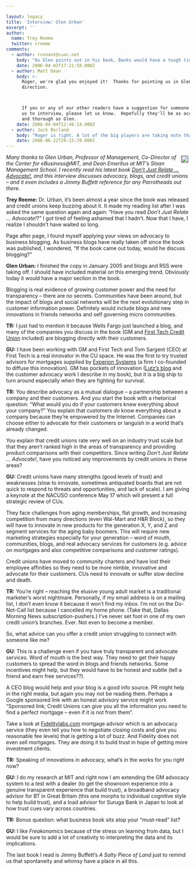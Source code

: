 ```yaml
---

layout: legacy
title: 'Interview: Glen Urban'
excerpt: ''
author:
  name: Trey Reeme
  twitter: creeme
comments:
  - author: rconant@cuac.net
    body: "As Glen points out in his book, Banks would have a tough time branding themselves as advocates...but if the Credit Unions don't move fast, they will! \r\nSure wish I could see him speak at the NACUSO.  Thanks for the interview, guys!"
    date: 2006-04-03T17:21:58.000Z
  - author: Matt Dean
    body: >-
      Roger, we're glad you enjoyed it!  Thanks for pointing us in Glen's
      direction.



      If you or any of our other readers have a suggestion for someone you'd like
      us to interview, please let us know.  Hopefully they'll be as accomodating
      and thorough as Glen.
    date: 2006-04-04T12:46:14.000Z
  - author: Jack Borland
    body: "Roger is right. A lot of the big players are taking note that customer advocacy (CA) and transparency are the new paradigm.\r\n\r\nAnd there are some financial service players that have been focused on this for a while, notably USAA, Progressive, and Capital One.\r\n\r\nOf the three listed above, USAA is the most direct threat - but the superior profitability of a company that treats its customers as a long-term investment is being recognized by a lot of firms.\r\n\r\nThere are pockets of innovation in all the big banking players. Expect to see Bank of America, Chase, and Wells Fargo (as examples) providing more and more CA services."
    date: 2006-06-22T20:15:39.000Z
---
```


<p><a href="http://www.dontjustrelate-advocate.com"><img src="/images/legacy/dontcover.jpg" style="float:right; border: 2px solid #999999; margin: 4px;"></a><em>Many thanks to Glen Urban, Professor of Management, Co-Director of the Center for eBusiness@MIT, and Dean Emeritus at <span class="caps">MIT</span>&#8217;s Sloan Management School.  I recently read his latest book <a href="http://www.dontjustrelate-advocate.com">Don&#8217;t Just Relate &#8230; Advocate!</a>, and this interview discusses advocacy, blogs, and credit unions &#8211; and it even includes a Jimmy Buffett reference for any Parrotheads out there.</em></p>
<p><strong>Trey Reeme:</strong> Dr. Urban, it&#8217;s been almost a year since the book was released and credit unions keep buzzing about it.  It made my reading list after I was asked the same question again and again: &#8220;Have you read <em>Don&#8217;t Just Relate &#8230; Advocate!</em>?&#8221;  I got tired of feeling ashamed that I hadn&#8217;t.  Now that I have, I realize I shouldn&#8217;t have waited so long.</p>
<p>Page after page, I found myself applying your views on advocacy to business blogging.  As business blogs have really taken off since the book was published, I wondered, &#8220;If the book came out today, would he discuss blogging?&#8221;</p>
<p><strong>Glen Urban:</strong> I finished the copy in January 2005 and blogs and <span class="caps">RSS</span> were taking off.  I should have included material on this emerging trend.  Obviously today it would have a major section in the book.</p>
<p>Blogging is real evidence of growing customer power and the need for transparency &#8211; there are no secrets.  Communities have been around, but the impact of blogs and social networks will be the next evolutionary step in customer information power.  Definitely would include blogs and new innovations in friends networks and self governing micro communities.</p>
<p><strong>TR:</strong> I just had to mention it because Wells Fargo just launched a blog, and many of the companies you discuss in the book (GM and <a href="http://blogs.firsttechcu.com/">First Tech Credit Union</a> included) are blogging directly with their customers.</p>
<p><strong>GU:</strong> I have been working with GM and First Tech and Tom Sargent (CEO) at First Tech is a real innovator in the CU space.  He was the first to try trusted advisors for mortgages supplied by <a href="http://www.experionsystems.com">Experion Systems</a> (a firm I co-founded to diffuse this innovation).  GM has pockets of innovation (<a href="http://fastlane.gmblogs.com/">Lutz&#8217;s blog</a> and the customer advocacy work I describe in my book), but it is a big ship to turn around especially when they are fighting for survival.</p>
<p><strong>TR:</strong> You describe advocacy as a mutual dialogue &#8211; a partnership between a company and their customers.  And you start the book with a rhetorical question: &#8220;What would you do if your customers knew everything about your company?&#8221;  You explain that customers <em>do</em> know everything about a company because they&#8217;re empowered by the Internet.  Companies can choose either to advocate for their customers or languish in a world that&#8217;s already changed.</p>
<p>You explain that credit unions rate very well on an industry trust scale but that they aren&#8217;t ranked high in the areas of transparency and providing product comparisons with their competitors.  Since writing <em>Don&#8217;t Just Relate &#8230; Advocate!</em>, have you noticed any improvements by credit unions in these areas?</p>
<p><strong>GU:</strong> Credit unions have many strengths (good levels of trust) and weaknesses  (slow to innovate, sometimes antiquated boards that are not quick to respond to threats and opportunities, and lack of scale). I am giving a keynote at the <span class="caps">NACUSO</span> conference May 17 which will present a full strategic review of CUs.</p>
<p>They face challenges from aging memberships, flat growth, and increasing competition from many directions (even Wal-Mart and H&#38;R Block), so they will have to innovate in new products for the generation X, Y, and Z and segment services for the aging baby boomers.  This will require new marketing strategies especially for your generation &#8211; word of mouth, communities, blogs, and real advocacy services for customers (e.g. advice on mortgages and also competitive comparisons and customer ratings).</p>
<p>Credit unions have moved to community charters and have lost their employee affinities so they need to be more nimble, innovative and advocate for their customers.   CUs need to innovate or suffer slow decline and death.</p>
<p><strong>TR:</strong>  You&#8217;re right &#8211; reaching the elusive young adult market is a traditional marketer&#8217;s worst nightmare.  Personally, if my email address is on a mailing list, I don&#8217;t even know it because it won&#8217;t find my inbox.  I&#8217;m not on the Do-Not-Call list because I cancelled my home phone.  (Take that, Dallas Morning News subscription-pushers.)  I&#8217;ve never set foot in one of my own credit union&#8217;s branches.  Ever.  Not even to become a member.</p>
<p>So, what advice can you offer a credit union struggling to connect with someone like me?</p>
<p><strong>GU</strong>: This is a challenge even if you have truly transparent and advocate services.  Word of mouth is the best way.  They need to get their happy customers to spread the word in blogs and friends networks.  Some incentives might help, but they would have to be honest and subtle (tell a friend and earn free services??).</p>
<p><span class="caps">A CEO</span> blog would help and your blog is a good info source. PR might help in the right media, but again you may not be reading them.  Perhaps a Google sponsored link with an honest advisory service might work &#8220;Sponsored link;  Credit Unions can give you all the information you need to find a perfect mortgage &#8211; even if it is not from them&#8221;.</p>
<p>Take a look at <a href="http://www.fidelitylabs.com">Fidelitylabs.com</a> mortgage advisor which is an advocacy service (they even tell you how to negotiate closing costs and give you reasonable fee levels) that is getting a lot of buzz.  And Fidelity does not even sell mortgages.  They are doing it to build trust in hope of getting more investment clients.</p>
<p><strong>TR:</strong> Speaking of innovations in advocacy, what&#8217;s in the works for you right now?</p>
<p><strong>GU:</strong> I do my research at <span class="caps">MIT</span> and right now I am extending the GM advocacy system to a test with a dealer (to get the showroom experience into a genuine transparent experience that build trust),  a broadband advocacy advisor for BT in Great Britain (this one morphs to individual cognitive style to help build trust), and a load advisor for Suruga Bank in Japan to look at how trust cues vary across countries.</p>
<p><strong>TR:</strong> Bonus question: what business book sits atop your &#8220;must-read&#8221; list?</p>
<p><strong>GU:</strong> I like <em>Freakonomics</em> because of the stress on learning from data, but I would be sure to add a lot of creativity to interpreting the data and its implications.</p>
<p>The last book I read is Jimmy Buffett&#8217;s <em>A Salty Piece of Land</em> just to remind us that spontaneity and whimsy have a place in all this.</p>